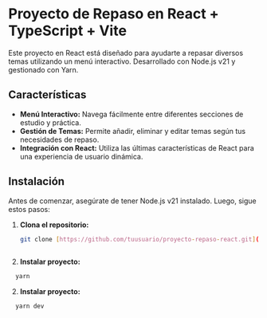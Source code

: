 # Proyecto de Repaso en React + TypeScript + Vite


Este proyecto en React está diseñado para ayudarte a repasar diversos temas utilizando un menú interactivo. Desarrollado con Node.js v21 y gestionado con Yarn.

## Características

- **Menú Interactivo:** Navega fácilmente entre diferentes secciones de estudio y práctica.
- **Gestión de Temas:** Permite añadir, eliminar y editar temas según tus necesidades de repaso.
- **Integración con React:** Utiliza las últimas características de React para una experiencia de usuario dinámica.

## Instalación

Antes de comenzar, asegúrate de tener Node.js v21 instalado. Luego, sigue estos pasos:

1. **Clona el repositorio:**
   ```bash
   git clone [https://github.com/tuusuario/proyecto-repaso-react.git](https://github.com/JohnAchicaizaG/Repasos-react.git)
  

2. **Instalar proyecto:**
```bash
  yarn 
```

2. **Instalar proyecto:**
```bash
  yarn dev
```

